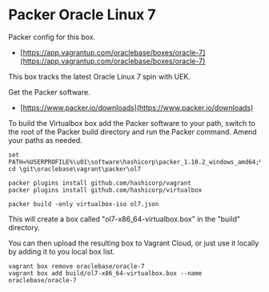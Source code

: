 # Packer Oracle Linux 7

Packer config for this box.

* [https://app.vagrantup.com/oraclebase/boxes/oracle-7](https://app.vagrantup.com/oraclebase/boxes/oracle-7)

This box tracks the latest Oracle Linux 7 spin with UEK.

Get the Packer software.

* [https://www.packer.io/downloads](https://www.packer.io/downloads)

To build the Virtualbox box add the Packer software to your path, switch to the root of the Packer build directory and run the Packer command. Amend your paths as needed.

```
set PATH=%USERPROFILE%\u01\software\hashicorp\packer_1.10.2_windows_amd64;%PATH%
cd \git\oraclebase\vagrant\packer\ol7

packer plugins install github.com/hashicorp/vagrant
packer plugins install github.com/hashicorp/virtualbox

packer build -only virtualbox-iso ol7.json
```

This will create a box called "ol7-x86_64-virtualbox.box" in the "build" directory.

You can then upload the resulting box to Vagrant Cloud, or just use it locally by adding it to you local box list.

```
vagrant box remove oraclebase/oracle-7
vagrant box add build/ol7-x86_64-virtualbox.box --name oraclebase/oracle-7
```
